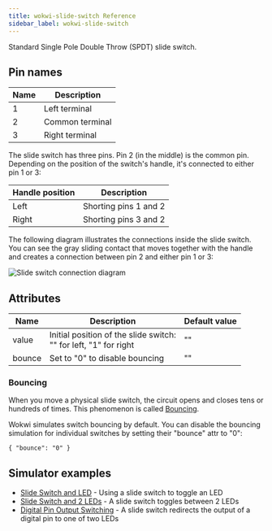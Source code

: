 ```yaml
---
title: wokwi-slide-switch Reference
sidebar_label: wokwi-slide-switch
---
```


Standard Single Pole Double Throw (SPDT) slide switch.

<wokwi-slide-switch />

## Pin names

| Name | Description     |
| ---- | --------------- |
| 1    | Left terminal   |
| 2    | Common terminal |
| 3    | Right terminal  |

The slide switch has three pins. Pin 2 (in the middle) is the common pin. Depending on the position
of the switch's handle, it's connected to either pin 1 or 3:

| Handle position | Description           |
| --------------- | --------------------- |
| Left            | Shorting pins 1 and 2 |
| Right           | Shorting pins 3 and 2 |

The following diagram illustrates the connections inside the slide switch. You can see the gray sliding
contact that moves together with the handle and creates a connection between pin 2 and either pin 1 or 3:

![Slide switch connection diagram](wokwi-slide-switch-diagram.svg)

## Attributes

| Name   | Description                                                          | Default value |
| ------ | -------------------------------------------------------------------- | ------------- |
| value  | Initial position of the slide switch:<br/>"" for left, "1" for right | ""           |
| bounce | Set to "0" to disable bouncing                                       | ""            |

### Bouncing

When you move a physical slide switch, the circuit opens and closes tens or hundreds of times.
This phenomenon is called [Bouncing](wokwi-pushbutton#bouncing).

Wokwi simulates switch bouncing by default. You can disable the bouncing simulation for individual switches by setting their "bounce" attr to "0":

`{ "bounce": "0" }`

## Simulator examples

- [Slide Switch and LED](https://wokwi.com/projects/288276100805558797) - Using a slide switch to toggle an LED
- [Slide Switch and 2 LEDs](https://wokwi.com/projects/288278249939665421) - A slide switch toggles between 2 LEDs
- [Digital Pin Output Switching](https://wokwi.com/projects/292033853022798344) - A slide switch redirects the output of a digital pin to one of two LEDs
